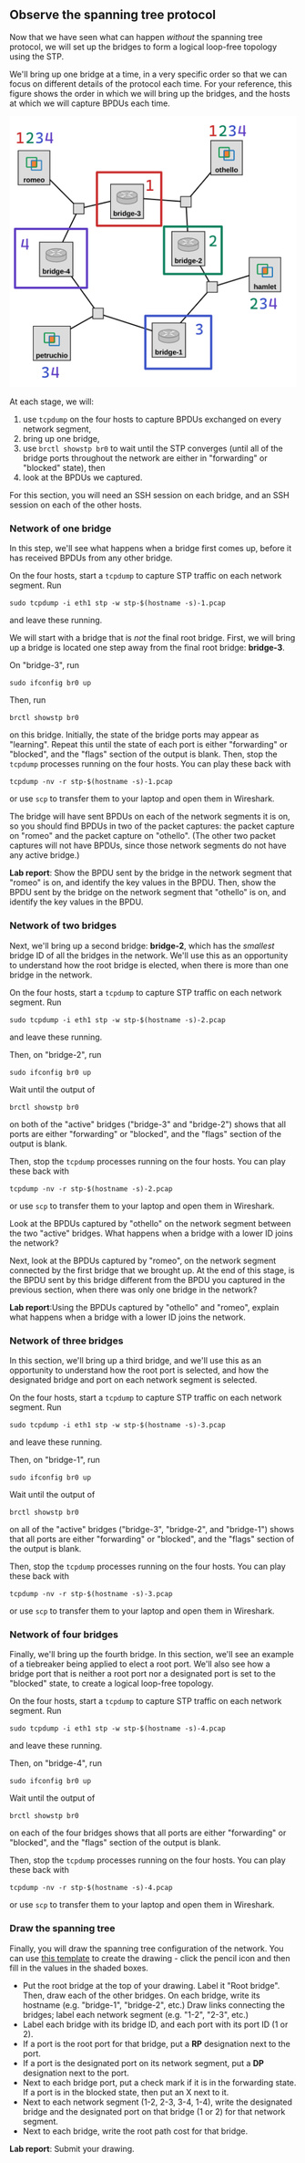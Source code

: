 ## Observe the spanning tree protocol

Now that we have seen what can happen _without_ the spanning tree protocol, we will set up the bridges to form a logical loop-free topology using the STP. 

We'll bring up one bridge at a time, in a very specific order so that we can focus on different details of the protocol each time. For your reference, this figure shows the order in which we will bring up the bridges, and the hosts at which we will capture BPDUs each time.

![](spanning-tree-order.png)


At each stage, we will:

1. use `tcpdump` on the four hosts to capture BPDUs exchanged on every network segment,
2. bring up one bridge,
3. use `brctl showstp br0` to wait until the STP converges (until all of the bridge ports throughout the network are either in "forwarding" or "blocked" state), then
4. look at the BPDUs we captured.

For this section, you will need an SSH session on each bridge, and an SSH session on each of the other hosts.


### Network of one bridge 

In this step, we'll see what happens when a bridge first comes up, before it has received BPDUs from any other bridge.

On the four hosts, start a `tcpdump` to capture STP traffic on each network segment. Run

```
sudo tcpdump -i eth1 stp -w stp-$(hostname -s)-1.pcap
```

and leave these running.

We will start with a bridge that is *not* the final root bridge. First, we will bring up a bridge is located one step away from the final root bridge: **bridge-3**. 

On "bridge-3", run


```
sudo ifconfig br0 up
```


Then, run

```
brctl showstp br0
```

on this bridge. Initially, the state of the bridge ports may appear as "learning". Repeat this until the state of each port is either "forwarding" or "blocked", and the "flags" section of the output is blank. Then, stop the `tcpdump` processes running on the four hosts. You can play these back with

```
tcpdump -nv -r stp-$(hostname -s)-1.pcap
```

or use `scp` to transfer them to your laptop and open them in Wireshark.

The bridge will have sent BPDUs on each of the network segments it is on, so you should find BPDUs in two of the packet captures: the packet capture on "romeo" and the packet capture on "othello". (The other two packet captures will not have BPDUs, since those network segments do not have any active bridge.)

**Lab report**: Show the BPDU sent by the bridge in the network segment that "romeo" is on, and identify the key values in the BPDU. Then, show the BPDU sent by the bridge on the network segment that "othello" is on, and identify the key values in the BPDU.


### Network of two bridges 

Next, we'll bring up a second bridge: **bridge-2**, which has the _smallest_ bridge ID of all the bridges in the network. We'll use this as an opportunity to understand how the root bridge is elected, when there is more than one bridge in the network.

On the four hosts, start a `tcpdump` to capture STP traffic on each network segment. Run

```
sudo tcpdump -i eth1 stp -w stp-$(hostname -s)-2.pcap
```

and leave these running.

Then, on "bridge-2", run

```
sudo ifconfig br0 up
```

Wait until the output of

```
brctl showstp br0
```

on both of the "active" bridges ("bridge-3" and "bridge-2") shows that all ports are either "forwarding" or "blocked", and the "flags" section of the output is blank. 


Then, stop the `tcpdump` processes running on the four hosts. You can play these back with

```
tcpdump -nv -r stp-$(hostname -s)-2.pcap
```

or use `scp` to transfer them to your laptop and open them in Wireshark.

Look at the BPDUs captured by "othello" on the network segment between the two "active" bridges. What happens when a bridge with a lower ID joins the network? 

Next, look at the BPDUs captured by "romeo", on the network segment connected by the first bridge that we brought up. At the end of this stage, is the BPDU sent by this bridge different from the BPDU you captured in the previous section, when there was only one bridge in the network?


**Lab report**:Using the BPDUs captured by "othello" and "romeo", explain what happens when a bridge with a lower ID joins the network.



### Network of three bridges 

In this section, we'll bring up a third bridge, and we'll use this as an opportunity to understand how the root port is selected, and how the designated bridge and port on each network segment is selected.


On the four hosts, start a `tcpdump` to capture STP traffic on each network segment. Run

```
sudo tcpdump -i eth1 stp -w stp-$(hostname -s)-3.pcap
```

and leave these running.

Then, on "bridge-1", run

```
sudo ifconfig br0 up
```

Wait until the output of

```
brctl showstp br0
```

on all of the "active" bridges ("bridge-3", "bridge-2", and "bridge-1") shows that all ports are either "forwarding" or "blocked", and the "flags" section of the output is blank. 


Then, stop the `tcpdump` processes running on the four hosts. You can play these back with

```
tcpdump -nv -r stp-$(hostname -s)-3.pcap
```

or use `scp` to transfer them to your laptop and open them in Wireshark.

### Network of four bridges 

Finally, we'll bring up the fourth bridge. In this section, we'll see an example of a tiebreaker being applied to elect a root port. We'll also see how a bridge port that is neither a root port nor a designated port is set to the "blocked" state, to create a logical loop-free topology.


On the four hosts, start a `tcpdump` to capture STP traffic on each network segment. Run

```
sudo tcpdump -i eth1 stp -w stp-$(hostname -s)-4.pcap
```

and leave these running.

Then, on "bridge-4", run

```
sudo ifconfig br0 up
```

Wait until the output of

```
brctl showstp br0
```

on each of the four bridges shows that all ports are either "forwarding" or "blocked", and the "flags" section of the output is blank. 


Then, stop the `tcpdump` processes running on the four hosts. You can play these back with

```
tcpdump -nv -r stp-$(hostname -s)-4.pcap
```

or use `scp` to transfer them to your laptop and open them in Wireshark.


### Draw the spanning tree

Finally, you will draw the spanning tree configuration of the network. You can use [this template](https://viewer.diagrams.net/?highlight=0000ff&edit=_blank&layers=1&nav=1&title=spanning-tree-template.drawio#Uhttps%3A%2F%2Fraw.githubusercontent.com%2Fffund%2Ftcp-ip-essentials%2Fmaster%2Flab3%2Fspanning-tree-template.drawio) to create the drawing - click the pencil icon and then fill in the values in the shaded boxes.

* Put the root bridge at the top of your drawing. Label it "Root bridge". Then, draw each of the other bridges. On each bridge, write its hostname (e.g. "bridge-1", "bridge-2", etc.) Draw links connecting the bridges; label each network segment (e.g. "1-2", "2-3", etc.)
* Label each bridge with its bridge ID, and each port with its port ID (1 or 2).
* If a port is the root port for that bridge, put a **RP** designation next to the port.
* If a port is the designated port on its network segment, put a **DP** designation next to the port.
* Next to each bridge port, put a check mark if it is in the forwarding state. If a port is in the blocked state, then put an X next to it.
* Next to each network segment (1-2, 2-3, 3-4, 1-4), write the designated bridge and the designated port on that bridge (1 or 2) for that network segment.
* Next to each bridge, write the root path cost for that bridge.


**Lab report**: Submit your drawing.